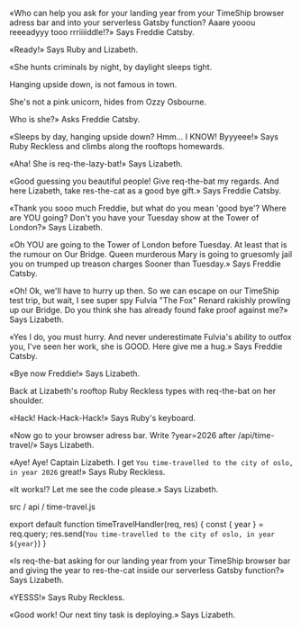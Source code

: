 
«Who can help you ask for your landing year from your TimeShip browser adress bar and into your serverless Gatsby function? Aaare yooou reeeadyyy tooo rrriiiiddle!?» Says Freddie Catsby.

«Ready!» Says Ruby and Lizabeth.

«She hunts criminals by night,
by daylight sleeps tight.

Hanging upside down,
is not famous in town.

She's not a pink unicorn,
hides from Ozzy Osbourne.

Who is she?» Asks Freddie Catsby.

«Sleeps by day, hanging upside down? Hmm... I KNOW! Byyyeee!» Says Ruby Reckless and climbs along the rooftops homewards.

«Aha! She is req-the-lazy-bat!» Says Lizabeth.

«Good guessing you beautiful people! Give req-the-bat my regards. And here Lizabeth, take res-the-cat as a good bye gift.» Says Freddie Catsby.

«Thank you sooo much Freddie, but what do you mean 'good bye'? Where are YOU going? Don't you have your Tuesday show at the Tower of London?» Says Lizabeth.

«Oh YOU are going to the Tower of London before Tuesday. At least that is the rumour on Our Bridge. Queen murderous Mary is going to gruesomly jail you on trumped up treason charges Sooner than Tuesday.» Says Freddie Catsby.

«Oh! Ok, we'll have to hurry up then. So we can escape on our TimeShip test trip, but wait, I see super spy Fulvia "The Fox" Renard rakishly prowling up our Bridge. Do you think she has already found fake proof against me?» Says Lizabeth.

«Yes I do, you must hurry. And never underestimate Fulvia's ability to outfox you, I've seen her work, she is GOOD. Here give me a hug.» Says Freddie Catsby.

«Bye now Freddie!» Says Lizabeth.

Back at Lizabeth's rooftop Ruby Reckless types with req-the-bat on her shoulder.

«Hack! Hack-Hack-Hack!» Says Ruby's keyboard.

«Now go to your browser adress bar. Write
?year=2026 after
/api/time-travel/»
Says Lizabeth.

«Aye! Aye! Captain Lizabeth. I get `You time-travelled to the city of oslo, in year 2026` great!» Says Ruby  Reckless.

«It works!? Let me see the code please.» Says Lizabeth.


src / api / time-travel.js

export default function timeTravelHandler(req, res) {
 const { year } = req.query;
 res.send(`You time-travelled to the city of oslo, in year ${year}`)
}


«Is req-the-bat asking for our landing
year from your TimeShip browser bar and giving the
year to
res-the-cat
inside our serverless Gatsby function?» Says Lizabeth.

«YESSS!» Says Ruby Reckless.

«Good work! Our next tiny task is deploying.» Says Lizabeth.



